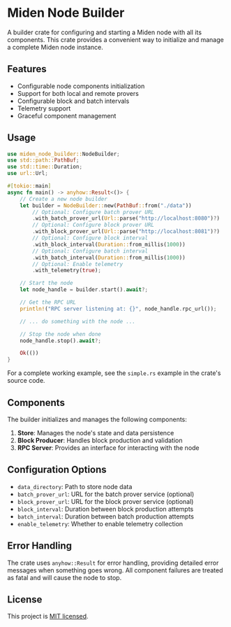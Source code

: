 # Miden Node Builder

A builder crate for configuring and starting a Miden node with all its components. This crate provides a convenient way to initialize and manage a complete Miden node instance.

## Features

- Configurable node components initialization
- Support for both local and remote provers
- Configurable block and batch intervals
- Telemetry support
- Graceful component management

## Usage

```rust
use miden_node_builder::NodeBuilder;
use std::path::PathBuf;
use std::time::Duration;
use url::Url;

#[tokio::main]
async fn main() -> anyhow::Result<()> {
    // Create a new node builder
    let builder = NodeBuilder::new(PathBuf::from("./data"))
        // Optional: Configure batch prover URL
        .with_batch_prover_url(Url::parse("http://localhost:8080")?)
        // Optional: Configure block prover URL
        .with_block_prover_url(Url::parse("http://localhost:8081")?)
        // Optional: Configure block interval
        .with_block_interval(Duration::from_millis(1000))
        // Optional: Configure batch interval
        .with_batch_interval(Duration::from_millis(1000))
        // Optional: Enable telemetry
        .with_telemetry(true);

    // Start the node
    let node_handle = builder.start().await?;

    // Get the RPC URL
    println!("RPC server listening at: {}", node_handle.rpc_url());

    // ... do something with the node ...

    // Stop the node when done
    node_handle.stop().await?;

    Ok(())
}
```

For a complete working example, see the `simple.rs` example in the crate's source code.

## Components

The builder initializes and manages the following components:

1. **Store**: Manages the node's state and data persistence
2. **Block Producer**: Handles block production and validation
3. **RPC Server**: Provides an interface for interacting with the node

## Configuration Options

- `data_directory`: Path to store node data
- `batch_prover_url`: URL for the batch prover service (optional)
- `block_prover_url`: URL for the block prover service (optional)
- `block_interval`: Duration between block production attempts
- `batch_interval`: Duration between batch production attempts
- `enable_telemetry`: Whether to enable telemetry collection

## Error Handling

The crate uses `anyhow::Result` for error handling, providing detailed error messages when something goes wrong. All component failures are treated as fatal and will cause the node to stop.

## License
This project is [MIT licensed](../../LICENSE).

